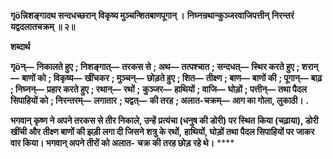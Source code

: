 **गृöन्निशङ्गादथ सन्दधच्छरान्** **विकृष्य मुञ्चन्शितबाणपूगान् ।** **निघ्नन्रथान्कुञ्जरवाजिपत्तीन्** **निरन्तरं यद्वदलातचक्रम् ॥ २॥** 

**शब्दार्थ** 

**गृöन्—** **निकालते हुए** **; निशङ्गात्—** **तरकस से** **; अथ—** **तत्पश्चात** **; सन्दधत्—** **स्थिर करते हुए** **; शरान्—** **बाणों को** **; विकृष्य—** **खींचकर** **; मुञ्चन्—** **छोड़ते हुए** **; शित—** **तीक्ष्ण** **; बाण—** **बाणों की** **; पूगान्—** **बाढ़** **; निघ्नन्—** **प्रहार करते हुए** **; रथान्—** **रथों** **;** **कुञ्जर—** **हाथियों** **; वाजि—** **घोड़ों** **; पत्तीन्—** **तथा पैदल सिपाहियों को** **; निरन्तरम्—** **लगातार** **; यद्वत्—** **की तरह** **; अलात-चक्रम्—** **आग का गोला, लुकाठी।** **.** 

**भगवान् कृष्ण ने अपने तरकस से तीर निकाले, उन्हें प्रत्यंचा (धनुष की डोरी) पर स्थित** **किया (चढ़ाया), डोरी खींची और तीक्ष्ण बाणों की झड़ी लगा दी जिसने शत्रु के रथों,** **हाथियों, घोड़ों तथा पैदल सिपाहियों पर जाकर वार किया। भगवान् अपने तीरों को अलात-** **चक्र की तरह छोड़ रहे थे।** **** 